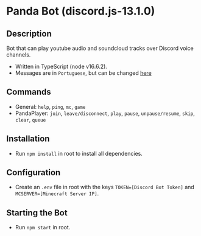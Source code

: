 # Panda Bot (discord.js-13.1.0)

## Description
Bot that can play youtube audio and soundcloud tracks over Discord voice channels.
- Written in TypeScript (node v16.6.2).
- Messages are in `Portuguese`, but can be changed [here](https://github.com/joaompfonseca/panda-bot/blob/master/src/bot/commands/messages.ts)

## Commands
- General: `help`, `ping`, `mc`, `game`
- PandaPlayer: `join`, `leave/disconnect`, `play`, `pause`, `unpause/resume`, `skip`, `clear`, `queue`

## Installation
- Run `npm install` in root to install all dependencies.

## Configuration
- Create an `.env` file in root with the keys `TOKEN=[Discord Bot Token]` and `MCSERVER=[Minecraft Server IP]`.

## Starting the Bot
- Run `npm start` in root.
